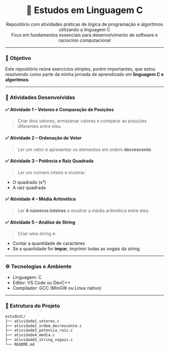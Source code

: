 <h1 align="center">📘 Estudos em Linguagem C</h1>

<p align="center">
  Repositório com atividades práticas de lógica de programação e algoritmos utilizando a linguagem C<br>
  Foco em fundamentos essenciais para desenvolvimento de software e raciocínio computacional
</p>

---

### 🎯 Objetivo

Este repositório reúne exercícios simples, porém importantes, que estou resolvendo como parte da minha jornada de aprendizado em **linguagem C e algoritmos**.

---

### 🧠 Atividades Desenvolvidas

#### ✅ Atividade 1 – Vetores e Comparação de Posições
> Criar dois vetores, armazenar valores e comparar as posições diferentes entre eles.

#### ✅ Atividade 2 – Ordenação de Vetor
> Ler um vetor e apresentar os elementos em ordem **decrescente**.

#### ✅ Atividade 3 – Potência e Raiz Quadrada
> Ler um número inteiro e mostrar:
- O quadrado (x²)
- A raiz quadrada

#### ✅ Atividade 4 – Média Aritmética
> Ler **4 números inteiros** e mostrar a média aritmética entre eles.

#### ✅ Atividade 5 – Análise de String
> Criar uma string e:
- Contar a quantidade de caracteres
- Se a quantidade for **ímpar**, imprimir todas as vogais da string

---

### ⚙️ Tecnologias e Ambiente

- Linguagem: C
- Editor: VS Code ou DevC++
- Compilador: GCC (MinGW ou Linux nativo)

---

### 📁 Estrutura do Projeto

```bash
estudosC/
├── atividade1_vetores.c
├── atividade2_ordem_decrescente.c
├── atividade3_potencia_raiz.c
├── atividade4_media.c
├── atividade5_string_vogais.c
└── README.md
